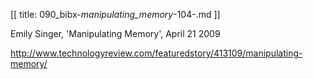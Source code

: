 [[
title: 090_bibx-_manipulating_memory_-104-.md
]]

Emily Singer, 'Manipulating Memory', April 21 2009

<http://www.technologyreview.com/featuredstory/413109/manipulating-memory/>
